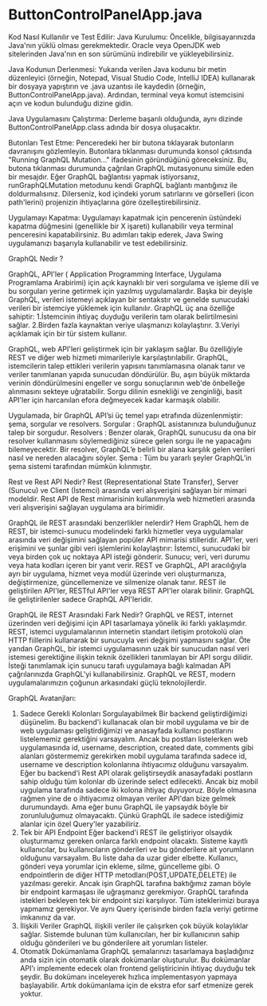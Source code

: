 # ButtonControlPanelApp.java

Kod Nasıl Kullanılır ve Test Edilir:
Java Kurulumu:
Öncelikle, bilgisayarınızda Java'nın yüklü olması gerekmektedir. Oracle veya OpenJDK web sitelerinden Java'nın en son sürümünü indirebilir ve yükleyebilirsiniz.

Java Kodunun Derlenmesi:
Yukarıda verilen Java kodunu bir metin düzenleyici (örneğin, Notepad, Visual Studio Code, IntelliJ IDEA) kullanarak bir dosyaya yapıştırın ve .java uzantısı ile kaydedin (örneğin, ButtonControlPanelApp.java).
Ardından, terminal veya komut istemcisini açın ve kodun bulunduğu dizine gidin.

Java Uygulamasını Çalıştırma:
Derleme başarılı olduğunda, aynı dizinde ButtonControlPanelApp.class adında bir dosya oluşacaktır.

Butonları Test Etme:
Penceredeki her bir butona tıklayarak butonların davranışını gözlemleyin.
Butonlara tıklanması durumunda konsol çıktısında "Running GraphQL Mutation..." ifadesinin göründüğünü göreceksiniz. Bu, butona tıklanması durumunda çağrılan GraphQL mutasyonunu simüle eden bir mesajdır.
Eğer GraphQL bağlantısı yapmak istiyorsanız, runGraphQLMutation metodunu kendi GraphQL bağlantı mantığınız ile doldurmalısınız.
Dilerseniz, kod içindeki yorum satırlarını ve görselleri (icon path'lerini) projenizin ihtiyaçlarına göre özelleştirebilirsiniz.

Uygulamayı Kapatma:
Uygulamayı kapatmak için pencerenin üstündeki kapatma düğmesini (genellikle bir X işareti) kullanabilir veya terminal penceresini kapatabilirsiniz.
Bu adımları takip ederek, Java Swing uygulamanızı başarıyla kullanabilir ve test edebilirsiniz.



GraphQL Nedir ?

GraphQL, API'ler ( Application Programming Interface, Uygulama Programlama Arabirimi) için açık kaynaklı bir veri sorgulama ve işleme dili ve bu sorguları yerine getirmek için yazılmış uygulamalardır. 
Başka bir deyişle GraphQL, verileri istemeyi açıklayan bir sentakstır ve genelde sunucudaki verileri bir istemciye yüklemek için kullanılır. 
GraphQL üç ana özelliğe sahiptir:
1.İstemcinin ihtiyaç duyduğu verilerin tam olarak belirtilmesini sağlar.
2.Birden fazla kaynaktan veriye ulaşmanızı kolaylaştırır.
3.Veriyi açıklamak için bir tür sistem kullanır.

GraphQL, web API'leri geliştirmek için bir yaklaşım sağlar. Bu özelliğiyle REST ve diğer web hizmeti mimarileriyle karşılaştırılabilir. 
GraphQL, istemcilerin talep ettikleri verilerin yapısını tanımlamasına olanak tanır ve veriler tanımlanan yapıda sunucudan döndürülür. 
Bu, aşırı büyük miktarda verinin döndürülmesini engeller ve sorgu sonuçlarının web'de önbelleğe alınmasını sekteye uğratabilir. 
Sorgu dilinin esnekliği ve zenginliği, basit API'ler için harcanılan efora değmeyecek kadar karmaşık olabilir.

Uygulamada, bir GraphQL API’si üç temel yapı etrafında düzenlenmiştir: şema, sorgular ve resolvers.
Sorgular : GraphQL asistanınıza bulunduğunuz talep bir sorgudur.
Resolvers : Benzer olarak, GraphQL sunucusu da ona bir resolver kullanmasını söylemediğiniz sürece gelen sorgu ile ne yapacağını bilemeyecektir. 
Bir resolver, GraphQL’e belirli bir alana karşılık gelen verileri nasıl ve nereden alacağını söyler.
Şema : Tüm bu yararlı şeyler GraphQL’in şema sistemi tarafından mümkün kılınmıştır.

Rest ve Rest API Nedir?
Rest (Representational State Transfer), Server (Sunucu) ve Client (İstemci) arasında veri alışverişini sağlayan bir mimari modeldir. 
Rest API de Rest mimarisinin kullanımıyla web hizmetleri arasında veri alışverişini sağlayan uygulama ara birimidir.

GraphQL ile REST arasındaki benzerlikler nelerdir?
Hem GraphQL hem de REST, bir istemci-sunucu modelindeki farklı hizmetler veya uygulamalar arasında veri değişimini sağlayan popüler API mimarisi stilleridir.
API'ler, veri erişimini ve şunlar gibi veri işlemlerini kolaylaştırır:
İstemci, sunucudaki bir veya birden çok uç noktaya API isteği gönderir.
Sunucu; veri, veri durumu veya hata kodları içeren bir yanıt verir.
REST ve GraphQL, API aracılığıyla ayrı bir uygulama, hizmet veya modül üzerinde veri oluşturmanıza, değiştirmenize, güncellemenize ve silmenize olanak tanır. 
REST ile geliştirilen API'ler, RESTful API'ler veya REST API'ler olarak bilinir. GraphQL ile geliştirilenler sadece GraphQL API'leridir.

GraphQL ile REST Arasındaki Fark Nedir?
GraphQL ve REST, internet üzerinden veri değişimi için API tasarlamaya yönelik iki farklı yaklaşımdır. 
REST, istemci uygulamalarının internetin standart iletişim protokolü olan HTTP fiillerini kullanarak bir sunucuyla veri değişimi yapmasını sağlar. 
Öte yandan GraphQL, bir istemci uygulamasının uzak bir sunucudan nasıl veri istemesi gerektiğine ilişkin teknik özellikleri tanımlayan bir API sorgu dilidir. 
İsteği tanımlamak için sunucu tarafı uygulamaya bağlı kalmadan API çağrılarınızda GraphQL'yi kullanabilirsiniz. GraphQL ve REST, modern uygulamalarımızın çoğunun arkasındaki güçlü teknolojilerdir.

GraphQL Avatanjları:
1. Sadece Gerekli Kolonları Sorgulayabilmek
Bir backend geliştirdiğimizi düşünelim. Bu backend'i kullanacak olan bir mobil uygulama ve bir de web uygulaması geliştirdiğimizi ve anasayfada kullanıcı postlarını listelememiz gerektiğini varsayalım.
Ancak bu postları listelerken web uygulamasında id, username, description, created date, comments gibi alanları göstermemiz gerekirken mobil uygulama tarafında sadece id, username ve description kolonlarına ihtiyacımız olduğunu varsayalım.
Eğer bu backend'i Rest API olarak geliştirseydik anasayfadaki postların sahip olduğu tüm kolonlar db üzerinde select edilecekti. 
Ancak biz mobil uygulama tarafında sadece iki kolona ihtiyaç duyuyoruz. Böyle olmasına rağmen yine de o ihtiyacımız olmayan veriler API'dan bize gelmek durumundaydı.
Ama eğer bunu GraphQL ile yapsaydık böyle bir zorunluluğumuz olmayacaktı. Çünkü GraphQL ile sadece istediğimiz alanlar için özel Query'ler yazabiliriz.
2. Tek bir API Endpoint
Eğer backend'i REST ile geliştiriyor olsaydık oluşturmamız gereken onlarca farklı endpoint olacaktı. Sisteme kayıtlı kullanıcılar, bu kullanıcıların gönderileri ve bu gönderilere ait yorumların olduğunu varsayalım. 
Bu liste daha da uzar gider elbette. Kullanıcı, gönderi veya yorumlar için ekleme, silme, güncelleme gibi.
O endpointlerin de diğer HTTP metodları(POST,UPDATE,DELETE) ile yazılması gerekir.
Ancak işin GraphQL tarafına baktığımız zaman böyle bir endpoint karmaşası ile uğraşmanız gerekmiyor. 
GraphQL tarafında istekleri bekleyen tek bir endpoint sizi karşılıyor. Tüm isteklerimizi buraya yapmamız gerekiyor. Ve aynı Query içerisinde birden fazla veriyi getirme imkanınız da var.
3. İlişkili Veriler
GraphQL ilişkili veriler ile çalışırken çok büyük kolaylıklar sağlar. Sistemde bulunan tüm kullanıcıları, her bir kullanıcının sahip olduğu gönderileri ve bu gönderilere ait yorumları listeler.
4. Otomatik Dokümanlama
GraphQL şemalarınızı tasarlamaya başladığınız anda sizin için otomatik olarak dokümanlar oluşturulur. Bu dokümanlar API'ı implemente edecek olan frontend geliştiricinin ihtiyaç duyduğu tek şeydir.
Bu dokümanı inceleyerek hızlıca implementasyon yapmaya başlayabilir. Artık dokümanlama için de ekstra efor sarf etmenize gerek yoktur.
